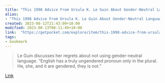 ```yaml
---
title: "This 1998 Advice From Ursula K. Le Guin About Gender-Neutral Language Is Still Relevant."
alias:
- "This 1998 Advice From Ursula K. Le Guin About Gender-Neutral Language Is Still Relevant."
created: 2023-08-12T21:43:09+10:00
modified: 2023-08-13T00:11:49+10:00
link:  "https://getpocket.com/explore/item/this-1998-advice-from-ursula-k-le-guin-about-gender-neutral-language-is-still-relevant"
tags:
- bookmark
---
```


> Le Guin discusses her regrets about not using gender-neutral language. “English has a truly ungendered pronoun only in the plural. He, she, and it are gendered, they is not.”

[Link](https://getpocket.com/explore/item/this-1998-advice-from-ursula-k-le-guin-about-gender-neutral-language-is-still-relevant)
